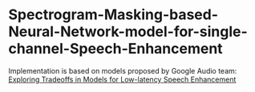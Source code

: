# Spectrogram-Masking-based-Neural-Network-model-for-single-channel-Speech-Enhancement
Implementation is  based on models proposed by Google Audio team: [Exploring Tradeoffs in Models for Low-latency Speech Enhancement](https://arxiv.org/abs/1811.07030)

